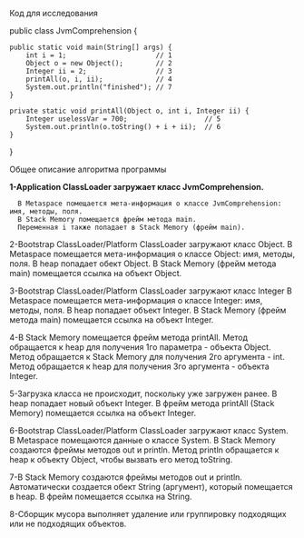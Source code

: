 Код для исследования

public class JvmComprehension {

    public static void main(String[] args) {
        int i = 1;                      // 1
        Object o = new Object();        // 2
        Integer ii = 2;                 // 3
        printAll(o, i, ii);             // 4
        System.out.println("finished"); // 7
    }

    private static void printAll(Object o, int i, Integer ii) {
        Integer uselessVar = 700;                   // 5
        System.out.println(o.toString() + i + ii);  // 6
    }
}

Общее описание алгоритма программы

   **1-Application ClassLoader загружает класс JvmComprehension.**
   
      В Metaspace помещается мета-информация о классе JvmComprehension: имя, методы, поля.
      В Stack Memory помещается фрейм метода main.
      Переменная i также попадает в Stack Memory (фрейм main).
      
   2-Bootstrap ClassLoader/Platform ClassLoader загружают класс Object.
      В Metaspace помещается мета-информация о классе Object: имя, методы, поля.
      В heap попадает обект Object.
      В Stack Memory (фрейм метода main) помещается ссылка на объект Object.
      
   3-Bootstrap ClassLoader/Platform ClassLoader загружают класс Integer
      В Metaspace помещается мета-информация о классе Integer: имя, методы, поля.
      В heap попадает объект Integer.
      В Stack Memory (фрейм метода main) помещается ссылка на объект Integer.
      
   4-В Stack Memory помещается фрейм метода printAll.
      Метод обращается к heap для получения 1го параметра - объекта Object.
      Метод обращается к Stack Memory для получения 2го аргумента - int.
      Метод обращается к heap для получения 3го аргумента - объекта Integer.
      
   5-Загрузка класса не происходит, поскольку уже загружен ранее.
      В heap попадает новый объект Integer.
      В фрейм метода printAll (Stack Memory) помещается ссылка на объект Integer.
      
   6-Bootstrap ClassLoader/Platform ClassLoader загружают класс System.
      В Metaspace помещаются данные о классе System.
      В Stack Memory создаются фреймы методов out и println.
      Метод println обращается к heap к объекту Object, чтобы вызвать его метод toString.
      
   7-В Stack Memory создаются фреймы методов out и println.
      Автоматически создается обект String (аргумент), который помещается в heap.
      В фрейм помещается ссылка на String.
      
   8-Сборщик мусора выполняет удаление или группировку подходящих или не подходящих объектов.
